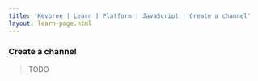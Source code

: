 ```yaml
---
title: 'Kevoree | Learn | Platform | JavaScript | Create a channel'
layout: learn-page.html
---
```

### Create a channel
> TODO
